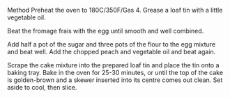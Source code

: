 Method
Preheat the oven to 180C/350F/Gas 4. Grease a loaf tin with a little vegetable oil.

Beat the fromage frais with the egg until smooth and well combined.

Add half a pot of the sugar and three pots of the flour to the egg mixture and beat well. Add the chopped peach and vegetable oil and beat again.

Scrape the cake mixture into the prepared loaf tin and place the tin onto a baking tray. Bake in the oven for 25-30 minutes, or until the top of the cake is golden-brown and a skewer inserted into its centre comes out clean. Set aside to cool, then slice.
